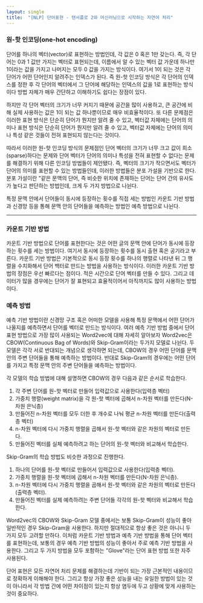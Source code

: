 ```yaml
---
layout: single
title:  "[NLP] 단어표현 - 텐서플로 2와 머신러닝으로 시작하는 자연어 처리"
---
```


### 원-핫 인코딩(one-hot encoding)
단어를 하나의 벡터(vector)로 표현하는 방법인데, 각 값은 0 혹은 1만 갖는다. 즉, 각 단어는 0과 1 값만 가지는 벡터로 표현되는데, 이름에서 알 수 있는 벡터   값 가운데 하나만 1이라는 값을 가지고 나머지는 모두 0 값을 가지는 방식이다. 여기서 1이 되는 것은 각 단어가 어떤 단어인지 알려주는 인덱스가 된다. 즉 원-핫 인코딩 방식은 각 단어의 인덱스를 정한 후 각 단어의 벡터에서 그 단어에 해당하는 인덱스의 값을 1로 표현하는 방식이다 방법 자체가 매우 간단하고 이해하기도 쉽다는 장점이 있다. 

하지만 각 단어 벡터의 크기가 너무 커지기 때문에 공간을 많이 사용하고, 큰 공간에 비해 실제 사용하는 값은 1이 되는 값 하나뿐이므로 매우 비효율적이다. 또 다른 문제점은 이러한 표현 방식은 단순히 단어가 뭔지만 알려 줄 수 있고, 벡터값 자체에는 단어의 의미나 표현 방식은 단순히 단어가 뭔지만 알려 줄 수 있고, 벡터값 자체에는 단어의 의미나 특성 같은 것들이 전혀 표현되지 않는다는 것이다. 

따라서 이러한 원-핫 인코딩 방식의 문제점인 단어 벡터의 크기가 너무 크고 값이 희소(sparse)하다는 문제와 단어 벡터가 단어의 의미나 특성을 전혀 표현할 수 없다는 문제를 해결하기 위해 다른 인코딩 방법들이 제안됐다. 즉, 벡터의 크기가 작으면서도 벡터가 단어의 의미를 표현할 수 있는 방법들인데, 이러한 방법들은 분포 가설을 기반으로 한다. 분포 가설이란 "같은 문맥의 단어, 즉 비슷한 위치에 존재하는 단어는 단어 간의 유사도가 높다고 판단하는 방법인데, 크게 두 가지 방법으로 나뉜다.

특정 문맥 안에서 단어들이 동시에 등장하는 횟수를 직접 세는 방법인 카운트 기반 방법과 신경망 등을 통해 문맥 안의 단어들을 예측하는 방법인 예측 방법으로 나뉜다.

***

### 카운트 기반 방법
카운트 기반 방법으로 단어를 표현한다는 것은 어떤 글의 문맥 안에 단어가 동시에 등장하는 횟수를 세는 방법이다. 여기서 동시에 등장하는 횟수를 동시 출현 혹은 공기라고 부른다. 카운트 기반 방법은 기본적으로 동시 등장 횟수를 하나의 행렬로 나타낸 뒤 그 행렬을 수치화해서 단어 백터로 만드는 방법을 사용하는 방식이다. 
이러한 카운트 기반 방법의 장점은 우선 빠르다는 점이다. 적은 시간으로 단어 벡터를 만들 수 있다. 그리고 데이터가 많을 경우에는 단어가 잘 표현되고 효율적이어서 아직까지도 많이 사용하는 방법이다.

### 예측 방법 
예측 기반 방법이란 신경망 구조 혹은 어떠한 모델을 사용해 특정 문맥에서 어떤 단어가 나올지를 예측하면서 단어를 벡터로 만드는 방식이다.
여러 예측 기반 방법 중에서 단어 표현 방법으로 가장 많이 사용되는 Word2vec에 대해 자세히 알아보자 Word2vec은 CBOW(Continuous Bag of Words)와 Skip-Gram이라는 두가지 모델로 나뉜다.
두 모델은 각각 서로 반대되는 개념으로 생각하면 되는데, CBOW의 경우 어떤 단어를 문맥 안의 주변 단어들을 통해 예측하는 방법이다. 반대로 Skip-Gram의 경우에는 어떤 단어를 가지고 특정 문맥 안의 주변 단어들을 예측하는 방법이다.

각 모델의 학습 방법에 대해 설명하면 CBOW의 경우 다음과 같은 순서로 학습한다.
1) 각 주변 단어를 원-핫 벡터로 만들어 입력값으로 사용한다(입력층 벡터)
2) 가중치 행렬(weight matrix)을 각 원-핫 벡터에 곱해서 n-차원 벡터를 만든다(N-차원 은닉층)
3) 만들어진 n-차원 벡터를 모두 더한 후 개수로 나눠 평균 n-차원 벡터를 만든다(출력층 벡터)
4) n-차원 벡터에 다시 가중치 행렬을 곱해서 원-핫 벡터와 같은 차원의 벡터로 만든다.
5) 만들어진 벡터를 실체 예측하려고 하는 단어의 원-핫 벡터와 비교해서 학습한다.

Skip-Gram의 학습 방법도 비슷한 과정으로 진행한다.
1) 하나의 단어를 원-핫 벡터로 만들어서 입력값으로 사용한다(입력층 벡터).
2) 가중치 행렬을 원-핫 벡터에 곱해서 n-차원 벡터를 만든다(N-차원 은닉층).
3) n-차원 벡터에 다시 가중치 행렬을 곱해서 원-핫 벡터와 같은 차원의 벡터로 만든다(출력층 벡터).
4) 만들어진 벡터를 실제 예측하려는 주변 단어들 각각의 원-핫 벡터와 비교해서 학습한다.

Word2vec의 CBOW와 Skip-Gram 모델 중에서는 보통 Skip-Gram이 성능이 좋아 일반적인 경우 Skip-Gram을 사용한다. 하지만 절대적으로 항상 좋은 것은 아니니 두 가지 모두 고려할 만하다.
이처럼 카운트 기반 방법과 예측 기반 방법을 통해 단어 벡터를 표현하는데, 보통의 경우 예측 기반 방법의 성능이 좋아서 주로 예측 기반 방법을 사용한다. 그리고 두 가지 방법을 모두 포함하는 "Glove"라는 단어 표현 방법 또한 자주 사용된다.

단어 표현은 모든 자연어 처리 문제를 해결하는데 기반이 되는 가장 근본적인 내용이므로 정확하게 이해해야 한다. 그리고 항상 가장 좋은 성능을 내는 유일한 방법이 있는 것이 아니라서 각 방법 간에 어떤 차이점이 있는지 항상 염두에 두고 상황에 맞게 사용하는 것이 중요하다.
